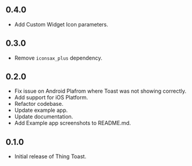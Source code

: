 ## 0.4.0
* Add Custom Widget Icon parameters.

## 0.3.0
* Remove `iconsax_plus` dependency.

## 0.2.0
* Fix issue on Android Plafrom where Toast was not showing correctly.
* Add support for iOS Platform.
* Refactor codebase.
* Update example app.
* Update documentation.
* Add Example app screenshots to README.md.

## 0.1.0

* Initial release of Thing Toast.
